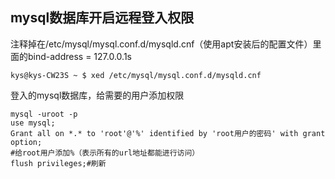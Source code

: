 ## mysql数据库开启远程登入权限

注释掉在/etc/mysql/mysql.conf.d/mysqld.cnf（使用apt安装后的配置文件）里面的bind-address = 127.0.0.1s

```shell
kys@kys-CW23S ~ $ xed /etc/mysql/mysql.conf.d/mysqld.cnf 
```

登入的mysql数据库，给需要的用户添加权限

```shell
mysql -uroot -p
use mysql;
Grant all on *.* to 'root'@'%' identified by 'root用户的密码' with grant option;
#给root用户添加%（表示所有的url地址都能进行访问）
flush privileges;#刷新
```